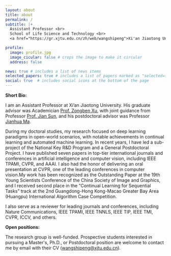 ```yaml
---
layout: about
title: about
permalink: /
subtitle: |+
  Assistant Professor <br>
  School of Life Science and Technology <br>
  <a href="https://gr.xjtu.edu.cn/zh/web/wangshipeng">Xi'an Jiaotong University</a>

profile:
  image: profile.jpg
  image_cicular: false # crops the image to make it circular
  address: false

news: true # includes a list of news items
selected_papers: true # includes a list of papers marked as "selected={true}"
social: true  # includes social icons at the bottom of the page
---
```

<!-- **Research:**  I am committed to advancing AI algorithms for medical imaging. -->

**Short Bio:** 

I am an Assistant Professor at Xi’an Jiaotong University. His graduate advisor was Academician [Prof. Zongben Xu](https://gr.xjtu.edu.cn/en/web/zbxu), with joint guidance from Professor [Prof. Jian Sun](https://scholar.google.com/citations?user=SSgNWOMAAAAJ&hl=zh-CN), and his postdoctoral advisor was Professor [Jianhua Ma](https://scholar.google.com/citations?user=dG5Ix6EAAAAJ&hl=en).

During my doctoral studies, my research focused on deep learning paradigms in open-world scenarios, with notable achievements in continual learning and automated machine learning. In recent years, I have led a sub-project of the National Key R&D Program and a General Postdoctoral Project. I have published seven papers in top-tier international journals and conferences in artificial intelligence and computer vision, including IEEE TPAMI, CVPR, and AAAI. I also had the honor of delivering an oral presentation at CVPR, one of the leading conferences in computer vision.My work has been recognized as the Outstanding Paper at the 19th Young Scientists Conference of the China Society of Image and Graphics, and I received second place in the “Continual Learning for Sequential Tasks” track at the 2nd Guangdong-Hong Kong-Macao Greater Bay Area (Huangpu) International Algorithm Case Competition.

I also serve as a reviewer for leading journals and conferences, including Nature Communications, IEEE TPAMI, IEEE TNNLS, IEEE TIP, IEEE TMI, CVPR, ICCV, and others.

**Open positions:** 

The research group is well-funded. Prospective students interested in pursuing a Master's, Ph.D., or Postdoctoral position are welcome to contact me by email with their CV (wangshipeng@xjtu.edu.cn).
